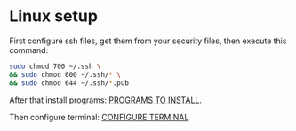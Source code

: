 # Linux setup

First configure ssh files, get them from your security files, then execute this command:

```sh
sudo chmod 700 ~/.ssh \
&& sudo chmod 600 ~/.ssh/* \
&& sudo chmod 644 ~/.ssh/*.pub
```

After that install programs: [PROGRAMS TO INSTALL](./programs-to-install.md).

Then configure terminal: [CONFIGURE TERMINAL](./configure-terminal.md)

